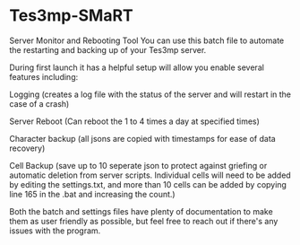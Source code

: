 # Tes3mp-SMaRT
Server Monitor and Rebooting Tool
You can use this batch file to automate the restarting and backing up of your Tes3mp server.

  During first launch it has a helpful setup will allow you enable several features including:

  Logging (creates a log file with the status of the server and will restart in the case of a crash)

  Server Reboot (Can reboot the 1 to 4 times a day at specified times)

  Character backup (all jsons are copied with timestamps for ease of data recovery)

  Cell Backup (save up to 10 seperate json to protect against griefing or automatic deletion from server scripts. Individual cells will need to be added by editing the settings.txt, and more than 10 cells can be added by copying line 165 in the .bat and increasing the count.)

Both the batch and settings files have plenty of documentation to make them as user friendly as possible, but feel free to reach out if there's any issues with the program.
